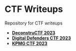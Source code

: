 # CTF Writeups

Repository for CTF writeups

* [**DeconstruCTF 2023**](https://github.com/HarshJolad/CTF-Writeups/tree/master/DeconstruCTF-2023)
* [**Digital Defenders CTF 2023**](https://github.com/HarshJolad/CTF-Writeups/tree/master/Digital%20Defenders%20CTF%202023)
* [**KPMG CTF 2023**](https://github.com/HarshJolad/CTF-Writeups/tree/master/KPMG-CTF-2023#kicyber-ctf-2023-writeups)
